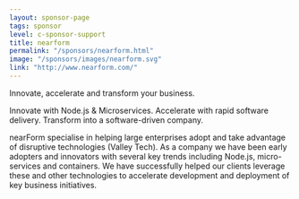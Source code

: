 ```yaml
---
layout: sponsor-page
tags: sponsor
level: c-sponsor-support
title: nearform
permalink: "/sponsors/nearform.html"
image: "/sponsors/images/nearform.svg"
link: "http://www.nearform.com/"
---
```


Innovate, accelerate and transform your business. 

Innovate with Node.js & Microservices. Accelerate with rapid software delivery. Transform into a software-driven company.

nearForm specialise in helping large enterprises adopt and take advantage of disruptive technologies (Valley Tech). As a company we have been early adopters and innovators with several key trends including Node.js, micro-services and containers. We have successfully helped our clients leverage these and other technologies to accelerate development and deployment of key business initiatives. 

